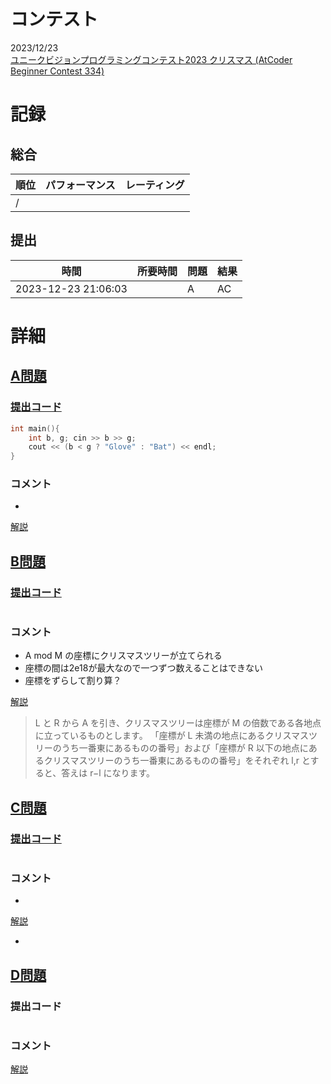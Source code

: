 # コンテスト
2023/12/23<br>
[ユニークビジョンプログラミングコンテスト2023 クリスマス (AtCoder Beginner Contest 334)](https://atcoder.jp/contests/abc334)

# 記録
## 総合
|  順位  |  パフォーマンス  | レーティング |
| ---- | ---- | ---- |
|   /   |  |  |

## 提出
|  時間  |  所要時間  |  問題  | 結果 |
| ---- | ---- | ---- | ---- |
| 2023-12-23 21:06:03 |  | A | AC |


# 詳細
## [A問題](https://atcoder.jp/contests/abc334/tasks/abc334_a)
### [提出コード](https://atcoder.jp/contests/abc334/submissions/48740956)
```c++
int main(){
    int b, g; cin >> b >> g;
    cout << (b < g ? "Glove" : "Bat") << endl;
} 
```

### コメント

* 

[解説](https://atcoder.jp/contests/abc334/editorial/8985)


## [B問題](https://atcoder.jp/contests/abc334/tasks/abc334_b)
### [提出コード]()
```c++

```

### コメント

* A mod M の座標にクリスマスツリーが立てられる
* 座標の間は2e18が最大なので一つずつ数えることはできない
* 座標をずらして割り算？

[解説](https://atcoder.jp/contests/abc334/editorial/8984)

> L と 
R から 
A を引き、クリスマスツリーは座標が 
M の倍数である各地点に立っているものとします。
> 「座標が 
L 未満の地点にあるクリスマスツリーのうち一番東にあるものの番号」および「座標が 
R 以下の地点にあるクリスマスツリーのうち一番東にあるものの番号」をそれぞれ 
l,r とすると、答えは 
r−l になります。


## [C問題]()
### [提出コード]()

```c++

```

### コメント
* 

[解説]()

* 


## [D問題]()
### 提出コード

```c++

```

### コメント

[解説]()
